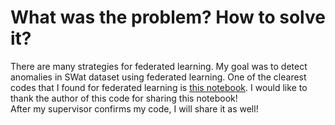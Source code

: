 # What was the problem? How to solve it?

There are many strategies for federated learning. My goal was to detect anomalies in SWat dataset using federated learning. One of the clearest codes that I found for federated learning is [this notebook](https://github.com/janerjzou/AD_FL_DL/blob/main/Federated%20Model.ipynb). I would like to thank the author of this code for sharing this notebook!\
After my supervisor confirms my code, I will share it as well!